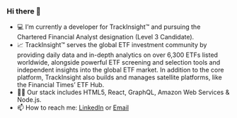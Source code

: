### Hi there 👋

- 💻 I’m currently a developer for TrackInsight™ and pursuing the Chartered Financial Analyst designation (Level 3 Candidate).
- 📈 TrackInsight™ serves the global ETF investment community by providing daily data and in-depth analytics on over 6,300 ETFs listed worldwide, alongside powerful ETF screening and selection tools and independent insights into the global ETF market. In addition to the core platform, TrackInsight also builds and manages satellite platforms, like the Financial Times’ ETF Hub.
- 👨‍💻 Our stack includes HTML5, React, GraphQL, Amazon Web Services & Node.js.
- 📫 How to reach me: [LinkedIn](https://www.linkedin.com/in/jared-flomen/) or [Email](mailto:jaredflomen@gmail.com?subject=GitHub)
